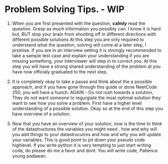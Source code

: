 # Problem Solving Tips. - WIP

1. When you are first presented with the question, **calmly** read the question.
   Grasp as much information you possibly can. I know it is hard but, BUT stop
   your brain from shooting off in different directions with different possible
   solutions At this step you are only required to understand what the question,
   solving will come at a later step, I promise. If you are in an interview
   setting it is strongly recommended to take a sample test case and explain
   your understanding if you are missing something, your interviewer will step
   in to correct you. At this step you will have a strong shared understanding
   of the problem at you have now officialy graduated to the next step.

2. It is completely okay to take a pause and think about the a possible
   approach, and if you have gone through this guide or done NeetCode 250, you
   will have a hunch. AGAIN - Do not rush towards a solution, They do not want
   someone to regurgiate the most optimal solution they want to see how you
   solve a problem. First have a higher level understanding of a possible
   solution. Okay so at the end of this step you have overview of a solution.

3. Now that you have an overview of your solution, now is the time to think of
   the datastructures the variables you might need , how and why will you add
   things to your datastrucutres and how and why you will update your variables.
   This is good point to jot down your pseudo code highlevel. If you write
   python it is very tempting to just start writing code, do please do me a
   favor and dont. You will write code, Patience young padawan.
